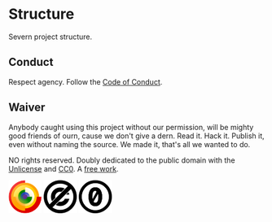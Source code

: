 # Structure

Severn project structure.

## Conduct

Respect agency. Follow the [Code of Conduct](CODE_OF_CONDUCT.md).

## Waiver

Anybody caught using this project without our permission, will be mighty good friends of ourn, cause we don't give a dern. Read it. Hack it. Publish it, even without naming the source. We made it, that's all we wanted to do.

NO rights reserved. Doubly dedicated to the public domain with the [Unlicense](http://unlicense.org/) and [CC0](https://creativecommons.org/publicdomain/zero/1.0/). A [free work](https://freedomdefined.org/Definition).

<!-- markdownlint-disable MD033 -->
[<img src="freedom/FreeCulturalWork.svg" alt="Free Cultural Work" width="65px" />](https://freedomdefined.org/Definition)
[<img src="freedom/Unlicense.svg" width="65px" />](http://unlicense.org/)
[<img src="freedom/CC0.svg" width="65px" />](https://creativecommons.org/publicdomain/zero/1.0/)
<!-- markdownlint-enable MD033 -->